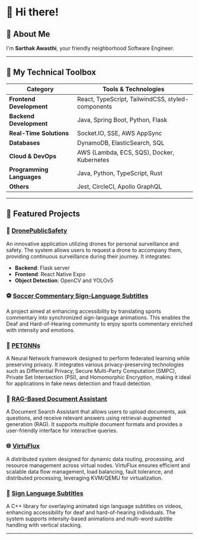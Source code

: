 # 👋 Hi there!

## 🚀 About Me

 I'm **Sarthak Awasthi**, your friendly neighborhood Software Engineer.



---

## 🔧 My Technical Toolbox
| Category                  | Tools & Technologies |
|---------------------------|-----------------------|
| **Frontend Development**  | React, TypeScript, TailwindCSS, styled-components |
| **Backend Development**   | Java, Spring Boot, Python, Flask |
| **Real-Time Solutions**   | Socket.IO, SSE, AWS AppSync |
| **Databases**             | DynamoDB, ElasticSearch, SQL |
| **Cloud & DevOps**        | AWS (Lambda, ECS, SQS), Docker, Kubernetes |
| **Programming Languages** | Java, Python, TypeScript, Rust |
| **Others**                | Jest, CircleCI, Apollo GraphQL |

---

## 🌟 Featured Projects

### 🚁 [DronePublicSafety](https://github.com/sarthak7awasthi/DronePublicSafety)
An innovative application utilizing drones for personal surveillance and safety. The system allows users to request a drone to accompany them, providing continuous surveillance during their journey. It integrates:
- **Backend**: Flask server
- **Frontend**: React Native Expo
- **Object Detection**: OpenCV and YOLOv5

### ⚽ [Soccer Commentary Sign-Language Subtitles](https://github.com/sarthak7awasthi/Soccer-Commentary)
A project aimed at enhancing accessibility by translating sports commentary into synchronized sign-language animations. This enables the Deaf and Hard-of-Hearing community to enjoy sports commentary enriched with intensity and emotions.

### 🔐 [PETGNNs](https://github.com/sarthak7awasthi/PETGNNs)
A Neural Network framework designed to perform federated learning while preserving privacy. It integrates various privacy-preserving technologies such as Differential Privacy, Secure Multi-Party Computation (SMPC), Private Set Intersection (PSI), and Homomorphic Encryption, making it ideal for applications in fake news detection and fraud detection.

### 📄 [RAG-Based Document Assistant](https://github.com/sarthak7awasthi/RAG-Based-Document-Assistant)
A Document Search Assistant that allows users to upload documents, ask questions, and receive relevant answers using retrieval-augmented generation (RAG). It supports multiple document formats and provides a user-friendly interface for interactive queries.

### 🌐 [VirtuFlux](https://github.com/sarthak7awasthi/VirtuFlux)
A distributed system designed for dynamic data routing, processing, and resource management across virtual nodes. VirtuFlux ensures efficient and scalable data flow management, load balancing, fault tolerance, and distributed processing, leveraging KVM/QEMU for virtualization.

### 🤟 [Sign Language Subtitles](https://github.com/sarthak7awasthi/Sign-Language-Subtitles)
A C++ library for overlaying animated sign language subtitles on videos, enhancing accessibility for deaf and hard-of-hearing individuals. The system supports intensity-based animations and multi-word subtitle handling with vertical stacking.

---
